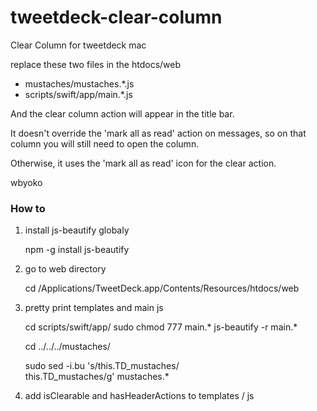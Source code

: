 tweetdeck-clear-column
======================

Clear Column for tweetdeck mac


replace these two files in the htdocs/web

* mustaches/mustaches.*.js
* scripts/swift/app/main.*.js

And the clear column action will appear in the title bar.

It doesn't override the 'mark all as read' action on messages, so on that column you will still need to open the column.

Otherwise, it uses the 'mark all as read' icon for the clear action.

wbyoko

### How to

1. install js-beautify globaly

	npm -g install js-beautify

2. go to web directory
	
	cd /Applications/TweetDeck.app/Contents/Resources/htdocs/web

3. pretty print templates and main js

	cd scripts/swift/app/
	sudo chmod 777 main.*
	js-beautify -r main.*

	cd ../../../mustaches/

	sudo sed -i.bu 's/this\.TD_mustaches/\
this\.TD_mustaches/g' mustaches.*

4. add isClearable and hasHeaderActions to templates / js
